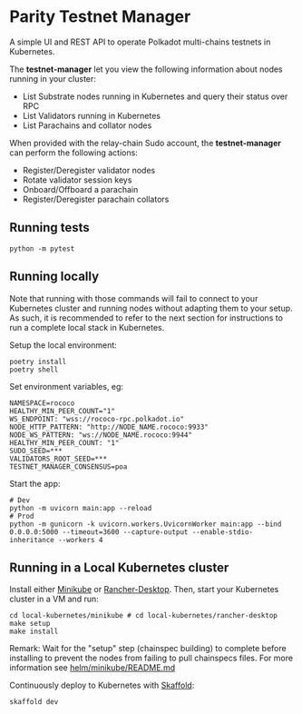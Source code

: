 # Parity Testnet Manager

A simple UI and REST API to operate Polkadot multi-chains testnets in Kubernetes.

The **testnet-manager** let you view the following information about nodes running in your cluster:

- List Substrate nodes running in Kubernetes and query their status over RPC
- List Validators running in Kubernetes
- List Parachains and collator nodes

When provided with the relay-chain Sudo account, the **testnet-manager** can perform the following actions:

- Register/Deregister validator nodes
- Rotate validator session keys
- Onboard/Offboard a parachain
- Register/Deregister parachain collators

## Running tests

    python -m pytest

## Running locally

Note that running with those commands will fail to connect to your Kubernetes cluster and running nodes without adapting them to your setup.
As such, it is recommended to refer to the next section for instructions to run a complete local stack in Kubernetes.

Setup the local environment:

```shell
poetry install
poetry shell
```

Set environment variables, eg:

    NAMESPACE=rococo
    HEALTHY_MIN_PEER_COUNT="1"
    WS_ENDPOINT: "wss://rococo-rpc.polkadot.io"
    NODE_HTTP_PATTERN: "http://NODE_NAME.rococo:9933"
    NODE_WS_PATTERN: "ws://NODE_NAME.rococo:9944"
    HEALTHY_MIN_PEER_COUNT: "1"
    SUDO_SEED=***
    VALIDATORS_ROOT_SEED=***
    TESTNET_MANAGER_CONSENSUS=poa

Start the app:

    # Dev
    python -m uvicorn main:app --reload
    # Prod
    python -m gunicorn -k uvicorn.workers.UvicornWorker main:app --bind 0.0.0.0:5000 --timeout=3600 --capture-output --enable-stdio-inheritance --workers 4

## Running in a Local Kubernetes cluster

Install either [Minikube](https://minikube.sigs.k8s.io/docs/start/) or [Rancher-Desktop](https://rancherdesktop.io/).
Then, start your Kubernetes cluster in a VM and run:

```shell
cd local-kubernetes/minikube # cd local-kubernetes/rancher-desktop
make setup
make install
```

Remark: Wait for the "setup" step (chainspec building) to complete before installing to prevent the nodes from failing to pull chainspecs files.
For more information see [helm/minikube/README.md](local-kubernetes/README.md)

Continuously deploy to Kubernetes with [Skaffold](https://skaffold.dev/):

```shell
skaffold dev
```
